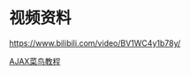 # 视频资料

https://www.bilibili.com/video/BV1WC4y1b78y/

[AJAX菜鸟教程](https://www.runoob.com/ajax/ajax-tutorial.html)